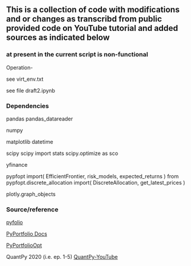 ## **This is a collection of code with modifications and or changes as transcribd from public provided code on YouTube tutorial and added sources as indicated below**
### at present in the current script is non-functional


Operation-

see virt_env.txt

see file draft2.ipynb


### Dependencies

pandas
pandas_datareader

numpy

matplotlib
datetime

scipy
scipy import stats
scipy.optimize as sco

yfinance

pypfopt import(
    EfficientFrontier,
    risk_models,
    expected_returns
)
from pypfopt.discrete_allocation import(
    DiscreteAllocation,
    get_latest_prices
)

plotly.graph_objects





### Source/reference

[pyfolio](https://github.com/quantopian/pyfolio)

[PyPortfolio Docs](https://pyportfolioopt.readthedocs.io/en/latest/index.html)

[PyPortfolioOpt ](https://github.com/robertmartin8/PyPortfolioOpt)

QuantPy 2020 (i.e. ep. 1-5) [QuantPy-YouTube](https://www.youtube.com/watch?v=Isutk-wqJfE)